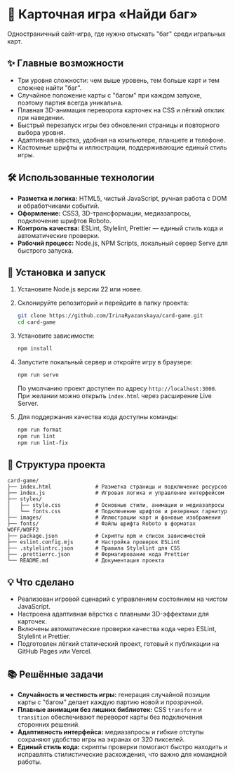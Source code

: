 # 🎴 Карточная игра «Найди баг»

Одностраничный сайт-игра, где нужно отыскать "баг" среди игральных карт.

## ✨ Главные возможности

- Три уровня сложности: чем выше уровень, тем больше карт и тем сложнее найти "баг".
- Случайное положение карты с "багом" при каждом запуске, поэтому партия всегда уникальна.
- Плавная 3D-анимация переворота карточек на CSS и лёгкий отклик при наведении.
- Быстрый перезапуск игры без обновления страницы и повторного выбора уровня.
- Адаптивная вёрстка, удобная на компьютере, планшете и телефоне.
- Кастомные шрифты и иллюстрации, поддерживающие единый стиль игры.

## 🛠️ Использованные технологии

- **Разметка и логика:** HTML5, чистый JavaScript, ручная работа с DOM и обработчиками событий.
- **Оформление:** CSS3, 3D-трансформации, медиазапросы, подключение шрифтов Roboto.
- **Контроль качества:** ESLint, Stylelint, Prettier — единый стиль кода и автоматические проверки.
- **Рабочий процесс:** Node.js, NPM Scripts, локальный сервер Serve для быстрого запуска.

## 🚀 Установка и запуск

1. Установите Node.js версии 22 или новее.
2. Склонируйте репозиторий и перейдите в папку проекта:

   ```bash
   git clone https://github.com/IrinaRyazanskaya/card-game.git
   cd card-game
   ```

3. Установите зависимости:

   ```bash
   npm install
   ```

4. Запустите локальный сервер и откройте игру в браузере:

   ```bash
   npm run serve
   ```

   По умолчанию проект доступен по адресу `http://localhost:3000`. При желании можно открыть
   `index.html` через расширение Live Server.

5. Для поддержания качества кода доступны команды:

   ```bash
   npm run format
   npm run lint
   npm run lint-fix
   ```

## 📂 Структура проекта

```text
card-game/
├── index.html              # Разметка страницы и подключение ресурсов
├── index.js                # Игровая логика и управление интерфейсом
├── styles/
│   ├── style.css           # Основные стили, анимации и медиазапросы
│   └── fonts.css           # Подключение шрифтов и резервных гарнитур
├── images/                 # Иллюстрации карт и фоновые изображения
├── fonts/                  # Файлы шрифта Roboto в форматах WOFF/WOFF2
├── package.json            # Скрипты npm и список зависимостей
├── eslint.config.mjs       # Настройка проверок ESLint
├── .stylelintrc.json       # Правила Stylelint для CSS
├── .prettierrc.json        # Форматирование кода Prettier
└── README.md               # Документация проекта
```

## 💡 Что сделано

- Реализован игровой сценарий с управлением состоянием на чистом JavaScript.
- Настроена адаптивная вёрстка с плавными 3D-эффектами для карточек.
- Включены автоматические проверки качества кода через ESLint, Stylelint и Prettier.
- Подготовлен лёгкий статический проект, готовый к публикации на GitHub Pages или Vercel.

## 📚 Решённые задачи

- **Случайность и честность игры:** генерация случайной позиции карты с "багом" делает каждую партию
  новой и прозрачной.
- **Плавные анимации без лишних библиотек:** CSS `transform` и `transition` обеспечивают переворот
  карты без подключения сторонних решений.
- **Адаптивность интерфейса:** медиазапросы и гибкие отступы сохраняют удобство игры на экранах от
  320 пикселей.
- **Единый стиль кода:** скрипты проверки помогают быстро находить и исправлять стилистические
  расхождения, что важно для командной работы.
